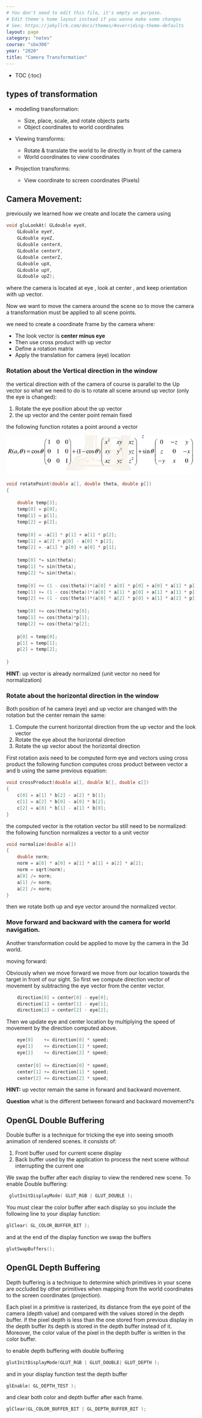 ```yaml
---
# You don't need to edit this file, it's empty on purpose.
# Edit theme's home layout instead if you wanna make some changes
# See: https://jekyllrb.com/docs/themes/#overriding-theme-defaults
layout: page
category: "notes"
course: "sbe306"
year: "2020"
title: "Camera Transformation"
---
```


* TOC
{:toc}

## types of transformation
*  modelling transformation:
	* Size, place, scale, and rotate objects parts
	* Object coordinates to world coordinates

* Viewing transforms:
	* Rotate & translate the world to lie directly in front of the camera
	* World coordinates to view coordinates

* Projection transforms:
	* View coordinate to screen coordinates (Pixels)

## Camera Movement:

previously we learned how we create and locate the camera using 

```c++
void gluLookAt(	GLdouble eyeX,
 	GLdouble eyeY,
 	GLdouble eyeZ,
 	GLdouble centerX,
 	GLdouble centerY,
 	GLdouble centerZ,
 	GLdouble upX,
 	GLdouble upY,
 	GLdouble upZ);
```

where the camera is located at eye , look at center , and keep orientation with up vector.

Now we want to move the camera around the scene so to move the camera a transformation must be applied to all scene points. 

we need to create a coordinate frame by the camera where:
* The look vector is **center minus eye**
* Then use cross product with up vector
* Define a rotation matrix
* Apply the translation for camera (eye) location

### Rotation about the Vertical direction in the window

the vertical direction with of the camera of course is parallel to the Up vector so what we need to do is to rotate all scene around up vector (only the eye is changed):
1. Rotate the eye position about the up vector
2. the up vector and the center point remain fixed

the following function rotates a point around a vector

![](../images/rotate.png)

```c++
void rotatePoint(double a[], double theta, double p[])
{

	double temp[3];
	temp[0] = p[0];
	temp[1] = p[1];
	temp[2] = p[2];

	temp[0] = -a[2] * p[1] + a[1] * p[2];
	temp[1] = a[2] * p[0] - a[0] * p[2];
	temp[2] = -a[1] * p[0] + a[0] * p[1];

	temp[0] *= sin(theta);
	temp[1] *= sin(theta);
	temp[2] *= sin(theta);

	temp[0] += (1 - cos(theta))*(a[0] * a[0] * p[0] + a[0] * a[1] * p[1] + a[0] * a[2] * p[2]);
	temp[1] += (1 - cos(theta))*(a[0] * a[1] * p[0] + a[1] * a[1] * p[1] + a[1] * a[2] * p[2]);
	temp[2] += (1 - cos(theta))*(a[0] * a[2] * p[0] + a[1] * a[2] * p[1] + a[2] * a[2] * p[2]);

	temp[0] += cos(theta)*p[0];
	temp[1] += cos(theta)*p[1];
	temp[2] += cos(theta)*p[2];

	p[0] = temp[0];
	p[1] = temp[1];
	p[2] = temp[2];

}
```

**HINT**: up vector is already normalized (unit vector no need for normalization)

### Rotate about the horizontal direction in the window

Both position of he camera (eye) and up vector are changed with the rotation but the center remain the same:

1. Compute the current horizontal direction from the up vector and the look vector
2. Rotate the eye about the horizontal direction
3. Rotate the up vector about the horizontal direction

First rotation axis need to be computed form eye and vectors using cross product
the following function computes cross product between vector a and b using the same previous equation:

```c++
void crossProduct(double a[], double b[], double c[])
{
	c[0] = a[1] * b[2] - a[2] * b[1];
	c[1] = a[2] * b[0] - a[0] * b[2];
	c[2] = a[0] * b[1] - a[1] * b[0];
}
```

the computed vector is the rotation vector bu still need to be normalized:
the following function normalizes a vector to a unit vector

```c++
void normalize(double a[])
{
	double norm;
	norm = a[0] * a[0] + a[1] * a[1] + a[2] * a[2];
	norm = sqrt(norm);
	a[0] /= norm;
	a[1] /= norm;
	a[2] /= norm;
}
```

then we rotate both up and eye vector around the normalized vector.

### Move forward and backward with the camera for world navigation.

Another transformation could be applied to move by the camera in the 3d world.

moving forward:

Obviously when we move forward we move from our location towards the target in front of our sight.
So first we compute direction vector of movement by subtracting the eye vector from the center vector.

```c++
	direction[0] = center[0] - eye[0];
	direction[1] = center[1] - eye[1];
	direction[2] = center[2] - eye[2];
```

Then we update eye and center location by multiplying the speed of movement by the direction computed above.

```c++
	eye[0]    += direction[0] * speed;
	eye[1]    += direction[1] * speed;
	eye[2]    += direction[2] * speed;

	center[0] += direction[0] * speed;
	center[1] += direction[1] * speed;
	center[2] += direction[2] * speed;
```

**HINT:** up vector remain the same in forward and backward movement.

**Question** what is the different between forward and backward movement?s

## OpenGL Double Buffering

Double buffer is a technique for tricking the eye into seeing smooth animation of rendered scenes. it consists of:
1. Front buffer used for current scene display 
2. Back buffer used by the application to process the next scene without interrupting the current one

We swap the buffer after each display to view the rendered new scene.
To enable Double buffering:

```c++
 glutInitDisplayMode( GLUT_RGB | GLUT_DOUBLE );
```

You must clear the color buffer after each display so you include the following line to your display function:

```c++
glClear( GL_COLOR_BUFFER_BIT );
```

and at the end of the display function we swap the buffers

```c++
glutSwapBuffers();
```

## OpenGL Depth Buffering
Depth buffering is a technique to determine which primitives in your scene are occluded by other primitives when mapping from the world coordinates to the screen coordinates (projection).

Each pixel in a primitive is rasterized, its distance from the eye point of the camera (depth value) and compared with the values stored in the depth buffer. if the pixel depth is less than the one stored from previous display in the depth buffer its depth is stored in the depth buffer instead of it. Moreover, the color value of the pixel in the depth buffer is written in the color buffer.

to enable depth buffering with double buffering

```c++
glutInitDisplayMode(GLUT_RGB | GLUT_DOUBLE| GLUT_DEPTH );
```

and in your display function test the depth buffer

```c++
glEnable( GL_DEPTH_TEST );
```

and clear both color and depth buffer after each frame.

```c++
glClear(GL_COLOR_BUFFER_BIT | GL_DEPTH_BUFFER_BIT );
```